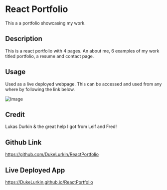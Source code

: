 # React Portfolio
This a a portfolio showcasing my work.

## Description

This is a react portfolio with 4 pages.  An about me, 6 examples of my work titled portfolio, a resume and contact page. 

## Usage

Used as a live deployed webpage.  This can be accessed and used from any where by following the link below.

![Image](/reactPortfolioScreenShot.png)

## Credit

Lukas Durkin & the great help I got from Leif and Fred!

## Github Link

https://github.com/DukeLurkin/ReactPortfolio

## Live Deployed App

https://DukeLurkin.github.io/ReactPortfolio
